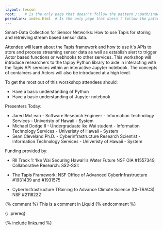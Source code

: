 ```yaml
---
layout: lesson
root: .  # Is the only page that doesn't follow the pattern /:path/index.html
permalink: index.html  # Is the only page that doesn't follow the pattern /:path/index.html
---
```

Smart-Data Collection for Sensor Networks: How to use Tapis for storing and retreiving stream based sensor data.

Attendee will learn about the Tapis framework and how to use it's APIs to store and process streaming sensor data as well as establish alert to trigger Actor based functions or webhooks to other services. This workshop will introduce researchers to the tapipy Python library to aide in interacting with the Tapis API services within an interactive Jupyter notebook.  The concepts of containers and Actors will also be introduced at a high level.

To get the most out of this worskshop attendees should:
* Have a basic understanding of Python
* Have a basic understanding of Jupyter notebook

Presenters Today:
* Jared McLean - Software Research Engineer - Information Technology Services - Univeristy of Hawaii - System
* Michael Dodge II - Undergraduate Ike Wai student - Information Technology Services - Univeristy of Hawaii - System
* Sean Cleveland Ph.D. - Cyberinfrastructure Research Scientist - Information Technology Services - Univeristy of Hawaii - System

Funding provided by:
* RII Track 1: ‘Ike Wai Securing Hawai‘i’s Water Future NSF OIA #1557349, Collaborative Research: SS2-SSI:

* The Tapis Framework: NSF Office of Advanced CyberInfrastructure #1931439 and #1931575

* CyberInsfrastructure TRaining to Advance Climate Science (CI-TRACS) NSF #2118222  

<!-- this is an html comment -->

{% comment %} This is a comment in Liquid {% endcomment %}


{: .prereq}

{% include links.md %}
